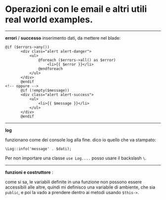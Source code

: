 # Operazioni con le email e altri utili real world examples.



--------


**errori** / **successo**  inserimento dati, da mettere nel blade:

 ```language
 @if ($errors->any())
        <div class="alert alert-danger">
            <ul>
                @foreach ($errors->all() as $error)
                    <li>{{ $error }}</li>
                @endforeach
            </ul>
        </div>
        @endif
<!-- oppure -->
        @if (!empty($message))
        <div class="alert alert-success">
            <ul>
                <li>{{ $message }}</li>
            </ul>
        </div>
        @endif
 ```



 -------

 **log**

 funzionano come dei console log alla fine. dico io quello che va stampato:

 `\Log::info('message' . $dati);`

 Per non importare una classe `use Log....` posso usare il backslash `\`.

 -------

 **funzioni e costruttore** :

 come si sa, le variabili definite in una funzione non possono essere accessibili alle altre, quindi mi definisco una variabile di ambiente, che sia `public`, e poi la vado a prendere dentro ai metodi usando `$this->`.
